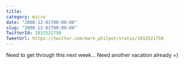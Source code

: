```yaml
---
title: 
category: micro
date: "2008-12-01T00:00:00"
slug: "2008-12-01T00:00:00"
TwitterId: 1032521750
TweetUrl: https://twitter.com/mark_philpot/status/1032521750
---
```


Need to get through this next week... Need another vacation already =)

